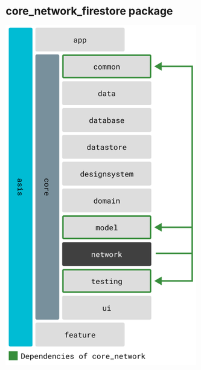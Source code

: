 # core_network_firestore package

![Dependency graph](../../docs/images/graphs/dep_graph_core_network.svg)
